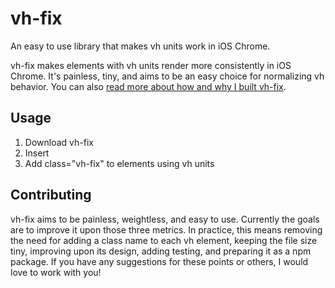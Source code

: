 # vh-fix
An easy to use library that makes vh units work in iOS Chrome.

vh-fix makes elements with vh units render more consistently in iOS Chrome. It's painless, tiny, and aims to be an easy choice for normalizing vh behavior. You can also [read more about how and why I built vh-fix](https://medium.com/@raimanadh/how-and-why-i-built-vh-fix-2bc0288eb5af).

## Usage
1. Download vh-fix
2. Insert <script src="path/to/vh-fix.js"></script>
3. Add class="vh-fix" to elements using vh units

## Contributing
vh-fix aims to be painless, weightless, and easy to use. Currently the goals are to improve it upon those three metrics. In practice, this means removing the need for adding a class name to each vh element, keeping the file size tiny, improving upon its design, adding testing, and preparing it as a npm package. If you have any suggestions for these points or others, I would love to work with you!
